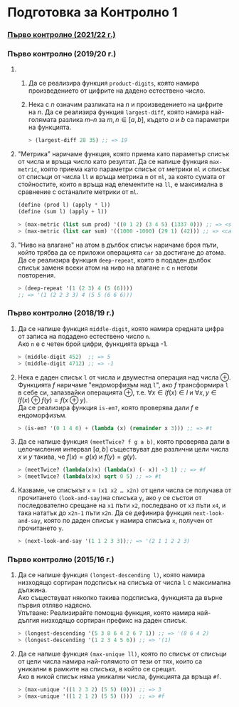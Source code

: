 # Подготовка за Контролно 1

### [Първо контролно (2021/22 г.)](https://learn.fmi.uni-sofia.bg/mod/page/view.php?id=259431)

### Първо контролно (2019/20 г.)

1.
    1. Да се реализира функция `product-digits`, която намира произведението от цифрите на дадено естествено число.

    2. Нека с ${n}$ означим разликата на $n$ и произведението на цифрите на $n$. Да се реализира функция `largest-diff`, която намира най-голямата разлика ${m} – {n}$ за $m, n ∈ [a, b]$, където $a$ и $b$ са параметри на функцията.

        ```scheme
        > (largest-diff 28 35) ;; => 19
        ```
2. "Метрика" наричаме функция, която приема като параметър списък от числа и връща число като резултат. Да се напише функция `max-metric`, която приема като параметри списък от метрики `ml` и списък от списъци от числа `ll` и връща метрика `m` от `ml`, за която сумата от стойностите, които `m` връща над елементите на `ll`, е максимална в сравнение с останалите метрики от `ml`.

    ```scheme
    (define (prod l) (apply * l))
    (define (sum l) (apply + l))

    > (max-metric (list sum prod) '((0 1 2) (3 4 5) (1337 0))) ;; => <sum>
    > (max-metric (list car sum) '((1000 -1000) (29 1) (42))) ;; => <car>
    ```
3. "Ниво на влагане" на атом в дълбок списък наричаме броя пъти, който трябва да се приложи операцията `car` за достигане до атома. Да се реализира функция `deep-repeat`, която в подаден дълбок списък заменя всеки атом на ниво на влагане `n` с `n` негови повторения.

    ```scheme
    > (deep-repeat '(1 (2 3) 4 (5 (6))))
    ;; => '(1 (2 2 3 3) 4 (5 5 (6 6 6)))
    ```

### Първо контролно (2018/19 г.)

1. Да се напише функция `middle-digit`, която намира средната цифра от записа на подадено естествено число `n`.  
Ако `n` е с четен брой цифри, функцията връща -1.

    ```scheme
    > (middle-digit 452)  ;; => 5
    > (middle-digit 4712) ;; => -1
    ```

2. Нека е даден списък `l` от числа и двуместна операция над числа $⊕$.  
Функцията $f$ наричаме "ендоморфизъм над `l`", ако $f$ трансформира `l` в себе си, запазвайки операцията $⊕$, т.е. $∀x∈l f(x)∈l$ и $∀x,y∈l f(x) ⊕ f(y) = f(x ⊕ y)$.  
Да се реализира функция `is-em?`, която проверява дали $f$ е ендоморфизъм.

    ```scheme
    > (is-em? '(0 1 4 6) + (lambda (x) (remainder x 3))) ;; => #t
    ```

3. Да се напише функция `(meetTwice? f g a b)`, която проверява дали в целочисления интервал $[a, b]$ съществуват две различни цели числа $x$ и $y$ такива, че $f(x) = g(x)$ и $f(y) = g(y)$.

    ```scheme
    > (meetTwice? (lambda(x)x) (lambda(x) (- x)) -3 1) ;; => #f
    > (meetTwice? (lambda(x)x) sqrt 0 5) ;; => #t
    ```

4. Казваме, че списъкът `x` = `(x1 x2 … x2n)` от цели числа се получава от прочитането `(look-and-say)`на списъка `y`, ако `y` се състои от последователно срещане на `x1` пъти `x2`, последвано от `x3` пъти `x4`, и така нататък до `x2n-1` пъти `x2n`. Да се дефинира функция `next-look-and-say`, която по даден списък `y` намира списъка `x`, получен от прочитането `y`.

    ```scheme
    > (next-look-and-say '(1 1 2 3 3));; => '(2 1 1 2 2 3)
    ```

### Първо контролно (2015/16 г.)

1. Да се напише функция `(longest-descending­ l)`, която намира низходящо сортиран подсписък на списъка от числа `l` с максимална дължина.  
Ако съществуват няколко такива подсписъка, функцията да върне първия отляво надясно.  
Упътване: Реализирайте помощна функция, която намира най-дългия низходящо сортиран префикс на даден списък.

    ```scheme
    > (longest-descending­ '(5 3 8 6 4 2 6 7 1)) ;; => '(8 6 4 2)
    > (longest-descending­ '(1 2 3 4 5 6)) ;; => '(1)
    ```

2. Да се напише функция `(max-unique ll)`, която по списък от списъци от цели числа намира най-голямото от тези от тях, които са уникални в рамките на списъка, в който се срещат.  
Ако в никой списък няма уникални числа, функцията да връща `#f`.

    ```scheme
    > (max-unique '((1 2 3 2) (5 5) (0))) ;; => 3
    > (max-unique '((1 2 1 2) (5 5) ()))  ;; => #f
    ```